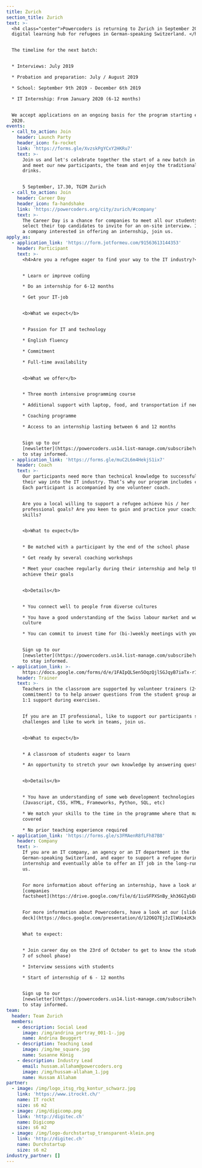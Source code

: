 ```yaml
---
title: Zurich
section_title: Zurich
text: >-
  <h4 class="center">Powercoders is returning to Zurich in September 2019 as a
  digital learning hub for refugees in German-speaking Switzerland. </h4>


  The timeline for the next batch:


  * Interviews: July 2019

  * Probation and preparation: July / August 2019

  * School: September 9th 2019 - December 6th 2019

  * IT Internship: From January 2020 (6-12 months)


  We accept applications on an ongoing basis for the program starting early
  2020.
events:
  - call_to_action: Join
    header: Launch Party
    header_icon: fa-rocket
    link: 'https://forms.gle/XvzskPgYCxY2HKRu7'
    text: >-
      Join us and let's celebrate together the start of a new batch in Zürich
      and meet our new participants, the team and enjoy the traditional food and
      drinks.


      5 September, 17.30, TGIM Zurich
  - call_to_action: Join
    header: Career Day
    header_icon: fa-handshake
    link: 'https://powercoders.org/city/zurich/#company'
    text: >-
      The Career Day is a chance for companies to meet all our students and
      select their top candidates to invite for an on-site interview. If you are
      a company interested in offering an internship, join us.
apply_as:
  - application_link: 'https://form.jotformeu.com/91563613144353'
    header: Participant
    text: >-
      <h4>Are you a refugee eager to find your way to the IT industry?</h4>


      * Learn or improve coding

      * Do an internship for 6-12 months

      * Get your IT-job


      <b>What we expect</b>


      * Passion for IT and technology

      * English fluency

      * Commitment

      * Full-time availability


      <b>What we offer</b>


      * Three month intensive programming course

      * Additional support with laptop, food, and transportation if needed

      * Coaching programme

      * Access to an internship lasting between 6 and 12 months


      Sign up to our
      [newsletter](https://powercoders.us14.list-manage.com/subscribe?u=2a42a364dd3183e63617d355b&id=dd4d5d82f8)
      to stay informed.
  - application_link: 'https://forms.gle/muC2L6m4HekjS1ix7'
    header: Coach
    text: >-
      Our participants need more than technical knowledge to successfully find
      their way into the IT industry. That’s why our program includes coaching.
      Each participant is accompanied by one volunteer coach.


      Are you a local willing to support a refugee achieve his / her
      professional goals? Are you keen to gain and practice your coaching
      skills? 


      <b>What to expect</b>


      * Be matched with a participant by the end of the school phase

      * Get ready by several coaching workshops

      * Meet your coachee regularly during their internship and help them to
      achieve their goals


      <b>Details</b>


      * You connect well to people from diverse cultures

      * You have a good understanding of the Swiss labour market and work
      culture

      * You can commit to invest time for (bi-)weekly meetings with your coachee


      Sign up to our
      [newsletter](https://powercoders.us14.list-manage.com/subscribe?u=2a42a364dd3183e63617d355b&id=dd4d5d82f8)
      to stay informed.
  - application_link: >-
      https://docs.google.com/forms/d/e/1FAIpQLSen5OqzQjlSGJqyB7iaTx-r1Lxj9Liznp8ELrB0bwgS-WGavQ/viewform?usp=sf_link
    header: Trainer
    text: >-
      Teachers in the classroom are supported by volunteer trainers (2+ half day
      commitment) to to help answer questions from the student group and provide
      1:1 support during exercises.


      If you are an IT professional, like to support our participants solving IT
      challenges and like to work in teams, join us.


      <b>What to expect</b>


      * A classroom of students eager to learn

      * An opportunity to stretch your own knowledge by answering questions


      <b>Details</b>


      * You have an understanding of some web development technologies
      (Javascript, CSS, HTML, Frameworks, Python, SQL, etc)

      * We match your skills to the time in the programme where that material is
      covered

      * No prior teaching experience required
  - application_link: 'https://forms.gle/s3FMAenR8fLFh87B8'
    header: Company
    text: >-
      If you are an IT company, an agency or an IT department in the
      German-speaking Switzerland, and eager to support a refugee during an
      internship and eventually able to offer an IT job in the long-run, join
      us. 


      For more information about offering an internship, have a look at the
      [companies
      factsheet](https://drive.google.com/file/d/1iuSFPXSnBy_kh36GIybEHma35EgFyOK4/view?usp=sharing).


      For more information about Powercoders, have a look at our [slide
      deck](https://docs.google.com/presentation/d/12O6Q7EjJzIlWUo4zK3dO2nLZXIiPtW2kGrqYyvWsuBw/edit?usp=sharing). 


      What to expect:  


      * Join career day on the 23rd of October to get to know the students (week
      7 of school phase)

      * Interview sessions with students

      * Start of internship of 6 - 12 months


      Sign up to our
      [newsletter](https://powercoders.us14.list-manage.com/subscribe?u=2a42a364dd3183e63617d355b&id=dd4d5d82f8)
      to stay informed.
team:
  header: Team Zurich
  members:
    - description: Social Lead
      image: /img/andrina_portray_001-1-.jpg
      name: Andrina Beuggert
    - description: Teaching Lead
      image: /img/me_square.jpg
      name: Susanne König
    - description: Industry Lead
      email: hussam.allaham@powercoders.org
      image: /img/hussam-allaham_1.jpg
      name: Hussam Allaham
partner:
  - image: /img/logo_itsg_rbg_kontur_schwarz.jpg
    link: 'https://www.itrockt.ch/'
    name: IT rockt
    size: s6 m2
  - image: /img/digicomp.png
    link: 'http://digitec.ch'
    name: Digicomp
    size: s6 m2
  - image: /img/logo-durchstartup_transparent-klein.png
    link: 'http://digitec.ch'
    name: Durchstartup
    size: s6 m2
industry_partner: []
---
```


